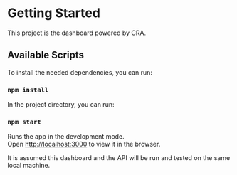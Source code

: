 # Getting Started

This project is the dashboard powered by CRA.

## Available Scripts

To install the needed dependencies, you can run:

### `npm install`

In the project directory, you can run:

### `npm start`

Runs the app in the development mode.\
Open [http://localhost:3000](http://localhost:3000) to view it in the browser.

It is assumed this dashboard and the API will be run and tested on the same local machine.
